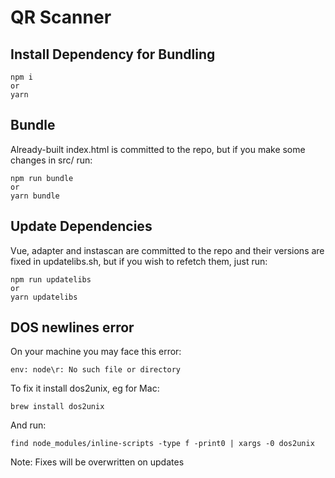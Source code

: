 # QR Scanner

## Install Dependency for Bundling

```shell
npm i
or
yarn
```

## Bundle

Already-built index.html is committed to the repo, but if you make some changes in src/ run:

```shell
npm run bundle
or
yarn bundle
```

## Update Dependencies

Vue, adapter and instascan are committed to the repo and their versions are fixed in updatelibs.sh, but if you wish to refetch them, just run:

```shell
npm run updatelibs
or
yarn updatelibs
```

## DOS newlines error

On your machine you may face this error:

```shell
env: node\r: No such file or directory
```

To fix it install dos2unix, eg for Mac:

```shell
brew install dos2unix
```

And run:

```shell
find node_modules/inline-scripts -type f -print0 | xargs -0 dos2unix
```

Note: Fixes will be overwritten on updates
